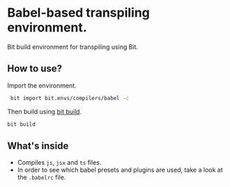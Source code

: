  # Babel-based transpiling environment.
 Bit build environment for transpiling using Bit.
 
 ## How to use?
 
 Import the environment.
 ```bash
  bit import bit.envs/compilers/babel -c
 ```

 Then build using [bit build](https://docs.bitsrc.io/docs/cli-build.html).
 ```bash
 bit build
 ```
 
 ## What's inside
 - Compiles `js`, `jsx` and `ts` files.
 - In order to see which babel presets and plugins are used, take a look at the `.babelrc` file.
